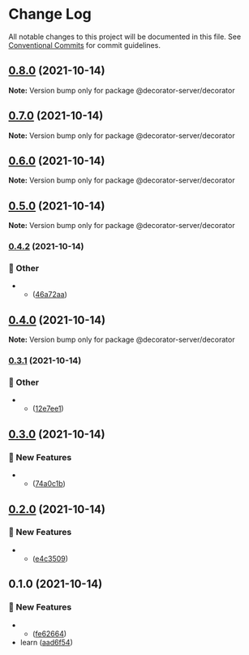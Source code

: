 # Change Log

All notable changes to this project will be documented in this file.
See [Conventional Commits](https://conventionalcommits.org) for commit guidelines.

## [0.8.0](https://github.com/Link-X/simple-decorator/compare/v0.7.0...v0.8.0) (2021-10-14)

**Note:** Version bump only for package @decorator-server/decorator





## [0.7.0](https://github.com/Link-X/simple-decorator/compare/v0.6.0...v0.7.0) (2021-10-14)

**Note:** Version bump only for package @decorator-server/decorator





## [0.6.0](https://github.com/Link-X/simple-decorator/compare/v0.5.0...v0.6.0) (2021-10-14)

**Note:** Version bump only for package @decorator-server/decorator





## [0.5.0](https://github.com/Link-X/simple-decorator/compare/v0.4.2...v0.5.0) (2021-10-14)

**Note:** Version bump only for package @decorator-server/decorator





### [0.4.2](https://github.com/Link-X/simple-decorator/compare/v0.4.1...v0.4.2) (2021-10-14)


### :mega: Other

* - ([46a72aa](https://github.com/Link-X/simple-decorator/commit/46a72aa4657893c72d54c163632b97be0449efd2))



## [0.4.0](https://github.com/Link-X/simple-decorator/compare/v0.3.1...v0.4.0) (2021-10-14)

**Note:** Version bump only for package @decorator-server/decorator





### [0.3.1](https://github.com/Link-X/simple-decorator/compare/v0.3.0...v0.3.1) (2021-10-14)


### :mega: Other

* - ([12e7ee1](https://github.com/Link-X/simple-decorator/commit/12e7ee1d11633eb42ea623fbc25deefb89a2ac73))



## [0.3.0](https://github.com/Link-X/simple-decorator/compare/v0.2.0...v0.3.0) (2021-10-14)


### :rocket: New Features

* - ([74a0c1b](https://github.com/Link-X/simple-decorator/commit/74a0c1bb3144ababf1b1e24f554206f69d3d1829))



## [0.2.0](https://github.com/Link-X/simple-decorator/compare/v0.1.0...v0.2.0) (2021-10-14)


### :rocket: New Features

* - ([e4c3509](https://github.com/Link-X/simple-decorator/commit/e4c3509b0cebfa3cedd9ee45b23a437a00dfec54))



## 0.1.0 (2021-10-14)


### :rocket: New Features

* - ([fe62664](https://github.com/Link-X/simple-decorator/commit/fe626645dca80e72935221351ab473f56e63b865))
* learn ([aad6f54](https://github.com/Link-X/simple-decorator/commit/aad6f549ab53578b52a1586a3a89b88fd96cdc38))
